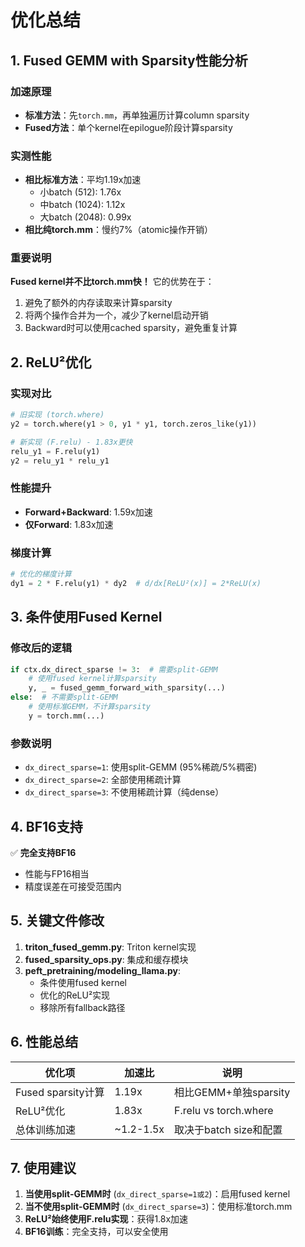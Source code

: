 # 优化总结

## 1. Fused GEMM with Sparsity性能分析

### 加速原理
- **标准方法**：先`torch.mm`，再单独遍历计算column sparsity
- **Fused方法**：单个kernel在epilogue阶段计算sparsity

### 实测性能
- **相比标准方法**：平均1.19x加速
  - 小batch (512): 1.76x
  - 中batch (1024): 1.12x
  - 大batch (2048): 0.99x
- **相比纯torch.mm**：慢约7%（atomic操作开销）

### 重要说明
**Fused kernel并不比torch.mm快！** 它的优势在于：
1. 避免了额外的内存读取来计算sparsity
2. 将两个操作合并为一个，减少了kernel启动开销
3. Backward时可以使用cached sparsity，避免重复计算

## 2. ReLU²优化

### 实现对比
```python
# 旧实现 (torch.where)
y2 = torch.where(y1 > 0, y1 * y1, torch.zeros_like(y1))

# 新实现 (F.relu) - 1.83x更快
relu_y1 = F.relu(y1)
y2 = relu_y1 * relu_y1
```

### 性能提升
- **Forward+Backward**: 1.59x加速
- **仅Forward**: 1.83x加速

### 梯度计算
```python
# 优化的梯度计算
dy1 = 2 * F.relu(y1) * dy2  # d/dx[ReLU²(x)] = 2*ReLU(x)
```

## 3. 条件使用Fused Kernel

### 修改后的逻辑
```python
if ctx.dx_direct_sparse != 3:  # 需要split-GEMM
    # 使用fused kernel计算sparsity
    y, _ = fused_gemm_forward_with_sparsity(...)
else:  # 不需要split-GEMM
    # 使用标准GEMM，不计算sparsity
    y = torch.mm(...)
```

### 参数说明
- `dx_direct_sparse=1`: 使用split-GEMM (95%稀疏/5%稠密)
- `dx_direct_sparse=2`: 全部使用稀疏计算
- `dx_direct_sparse=3`: 不使用稀疏计算（纯dense）

## 4. BF16支持

✅ **完全支持BF16**
- 性能与FP16相当
- 精度误差在可接受范围内

## 5. 关键文件修改

1. **triton_fused_gemm.py**: Triton kernel实现
2. **fused_sparsity_ops.py**: 集成和缓存模块
3. **peft_pretraining/modeling_llama.py**: 
   - 条件使用fused kernel
   - 优化的ReLU²实现
   - 移除所有fallback路径

## 6. 性能总结

| 优化项 | 加速比 | 说明 |
|--------|--------|------|
| Fused sparsity计算 | 1.19x | 相比GEMM+单独sparsity |
| ReLU²优化 | 1.83x | F.relu vs torch.where |
| 总体训练加速 | ~1.2-1.5x | 取决于batch size和配置 |

## 7. 使用建议

1. **当使用split-GEMM时** (`dx_direct_sparse=1或2`)：启用fused kernel
2. **当不使用split-GEMM时** (`dx_direct_sparse=3`)：使用标准torch.mm
3. **ReLU²始终使用F.relu实现**：获得1.8x加速
4. **BF16训练**：完全支持，可以安全使用